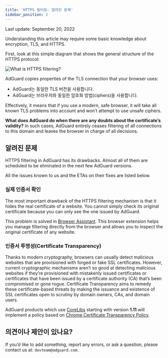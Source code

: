```yaml
---
title: 'HTTPS 필터링: 알려진 문제'
sidebar_position: 2
---
```


Last update: September 20, 2022

Understanding this article may require some basic knowledge about encryption, TLS, and HTTPS.

First, look at this simple diagram that shows the general structure of the HTTPS protocol:

![What is HTTPS filtering?](https://cdn.adtidy.org/public/Adguard/Blog/https/what_is_https_filtering.png)

AdGuard copies properties of the TLS connection that your browser uses:

- AdGuard는 동일한 TLS 버전을 사용합니다.
- AdGuard는 브라우저와 동일한 암호화 방법(ciphers)을 사용합니다.

Effectively, it means that if you use a modern, safe browser, it will take all known TLS problems into account and won’t attempt to use unsafe ciphers.

**What does AdGuard do when there are any doubts about the certificate’s validity?** In such cases, AdGuard entirely ceases filtering of all connections to this domain and leaves the browser in charge of all decisions.

## 알려진 문제

HTTPS filtering in AdGuard has its drawbacks. Almost all of them are scheduled to be eliminated in the next few AdGuard versions.

All the issues known to us and the ETAs on their fixes are listed below.

### 실제 인증서 확인

The most important drawback of the HTTPS filtering mechanism is that it hides the real certificate of a website. You cannot simply check its original certificate because you can only see the one issued by AdGuard.

This problem is solved in [Browser Assistant](https://adguard.com/adguard-assistant/overview.html). This browser extension helps you manage filtering directly from the browser and allows you to inspect the original certificate of any website.

### 인증서 투명성(Certificate Transparency)

Thanks to modern cryptography, browsers can usually detect malicious websites that are provisioned with forged or fake SSL certificates. However, current cryptographic mechanisms aren’t so good at detecting malicious websites if they’re provisioned with mistakenly issued certificates or certificates that have been issued by a certificate authority (CA) that’s been compromised or gone rogue. Certificate Transparency aims to remedy these certificate-based threats by making the issuance and existence of SSL certificates open to scrutiny by domain owners, CAs, and domain users.

AdGuard products which use [CoreLibs](https://github.com/AdguardTeam/CoreLibs/) starting with version **1.11** will implement a policy based on [Chrome Certificate Transparency Policy](https://googlechrome.github.io/CertificateTransparency/ct_policy.html).

## 의견이나 제안이 있나요?

If you’d like to add something, report any errors, or ask a question, please contact us at: `devteam@adguard.com`.
